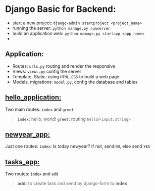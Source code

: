 # Django Basic for Backend:

- start a new project: `django-admin startproject <project_name>`
- running the server: `python manage.py runserver`
- build an application web: `python manage.py startapp <app_name>`
- 

## Application:
- Routes: `urls.py` routing and render the responsive
- Views: `views.py` config the server
- Template, Static: using `HTML,CSS` to build a web page
- Models, migrations: `model.py`, config the database and tables

## [hello_application:](/server/hello/)
Two main routes: `index` and `greet`
>  **`index`:** hello, world!
>  **`greet`:** routing `hello`/`<input:string>`

## [newyear_app:](/server/newyear/)
Just one routes:
    `index`: Is today newyear? If not, send `NO`, else send `YES`

## [tasks_app:](/server/tasks/)
Two routes: `index` and `add`
> **add:** to create task and send by django-form to **index**
